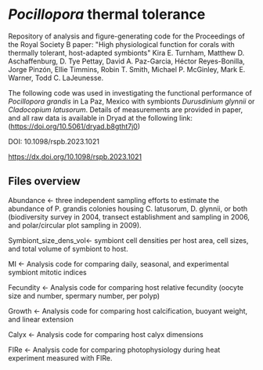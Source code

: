 # <i> Pocillopora</i> thermal tolerance

Repository of analysis and figure-generating code for the Proceedings of the Royal Society B paper: "High physiological function for
corals with thermally tolerant,
host-adapted symbionts" Kira E. Turnham, Matthew D. Aschaffenburg, D. Tye Pettay, David A. Paz-Garcia, Héctor Reyes-Bonilla, Jorge Pinzón, Ellie Timmins, Robin T. Smith, Michael P. McGinley, Mark E. Warner, Todd C. LaJeunesse. 

The following code was used in investigating the functional performance of <i> Pocillopora grandis</i>  in La Paz, Mexico with symbionts <i> Durusdinium glynnii</i> or <i> Cladocopium latusorum</i>.  Details of measurements are provided in paper, and all raw data is available in Dryad at the following link: (https://doi.org/10.5061/dryad.b8gtht7j0)

DOI: 10.1098/rspb.2023.1021

https://dx.doi.org/10.1098/rspb.2023.1021


## Files overview ##

Abundance <- three independent sampling efforts to estimate the abundance of P. grandis colonies housing C. latusorum, D. glynnii, or both (biodiversity survey in 2004, transect establishment and sampling in 2006, and polar/circular plot sampling in 2009).

Symbiont_size_dens_vol<- symbiont cell densities per host area, cell sizes, and total volume of symbiont to host. 

MI <- Analysis code for comparing daily, seasonal, and experimental symbiont mitotic indices

Fecundity <- Analysis code for comparing host relative fecundity (oocyte size and number, spermary number, per polyp)

Growth <- Analysis code for comparing host calcification, buoyant weight, and linear extension

Calyx <- Analysis code for comparing host calyx dimensions

FIRe <- Analysis code for comparing photophysiology during heat experiment measured with FIRe.


